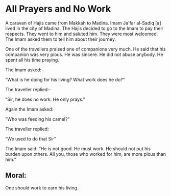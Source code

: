 All Prayers and No Work
=======================

A caravan of Hajis came from Makkah to Madina. Imam Ja'far al-Sadiq [a]
lived in the city of Madina. The Hajis decided to go to the Imam to pay
their respects. They went to him and saluted him. They were most
welcomed. The Imam asked them to tell him about their journey.

One of the travellers praised one of companions very much. He said that
his companion was very pious. He was sincere. He did not abuse anybody.
He spent all his time praying.

The Imam asked:-

“What is he doing for his living? What work does he do?”

The traveller replied:-

“Sir, he does no work. He only prays.”

Again the Imam asked:

“Who was feeding his camel?”

The traveller replied:

“We used to do that Sir”

The Imam said: “He is not good. He must work. He should not put his
burden upon others. All you, those who worked for him, are more pious
than him.”

Moral:
------

One should work to earn his living.


